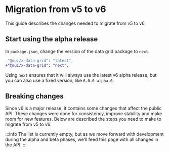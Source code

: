 # Migration from v5 to v6

<p class="description">This guide describes the changes needed to migrate from v5 to v6.</p>

## Start using the alpha release

In `package.json`, change the version of the data grid package to `next`.

```diff
-"@mui/x-data-grid": "latest",
+"@mui/x-data-grid": "next",
```

Using `next` ensures that it will always use the latest v6 alpha release, but you can also use a fixed version, like `6.0.0-alpha.0`.

## Breaking changes

Since v6 is a major release, it contains some changes that affect the public API.
These changes were done for consistency, improve stability and make room for new features.
Below are described the steps you need to make to migrate from v5 to v6.

:::info
The list is currently empty, but as we move forward with development during the alpha and beta phases, we'll feed this page with all changes in the API.
:::
<!--
### CSS classes

TBD

### Virtualization

TBD

### Removed props

TBD

### State access

TBD

### `apiRef` methods

TBD

### Columns

TBD

### Other exports

TBD

### Removals from the public API

TBD
-->
